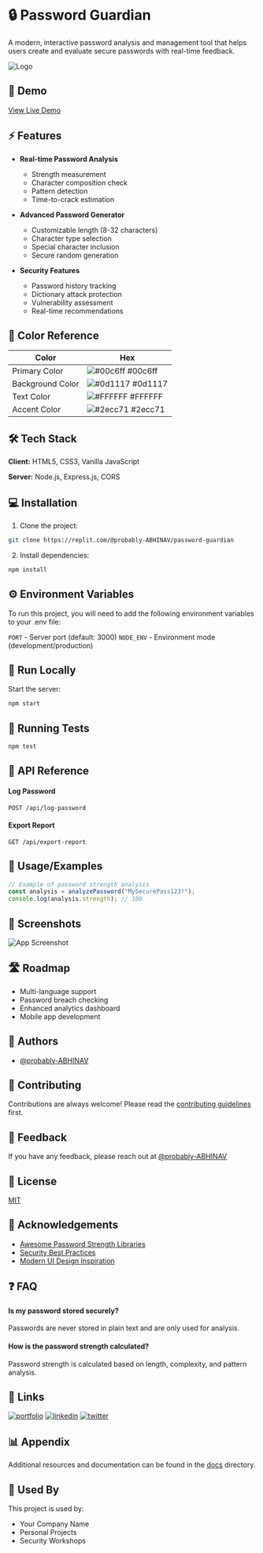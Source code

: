 
# 🔒 Password Guardian

A modern, interactive password analysis and management tool that helps users create and evaluate secure passwords with real-time feedback.

![Logo](generated-icon.png)

## 🌟 Demo

[View Live Demo](https://password-guardiann.netlify.app/)

## ⚡ Features

- **Real-time Password Analysis**
  - Strength measurement
  - Character composition check
  - Pattern detection
  - Time-to-crack estimation

- **Advanced Password Generator**
  - Customizable length (8-32 characters)
  - Character type selection
  - Special character inclusion
  - Secure random generation

- **Security Features**
  - Password history tracking
  - Dictionary attack protection
  - Vulnerability assessment
  - Real-time recommendations

## 🎨 Color Reference

| Color             | Hex                                                                |
| ----------------- | ------------------------------------------------------------------ |
| Primary Color | ![#00c6ff](https://via.placeholder.com/10/00c6ff?text=+) #00c6ff |
| Background Color | ![#0d1117](https://via.placeholder.com/10/0d1117?text=+) #0d1117 |
| Text Color | ![#FFFFFF](https://via.placeholder.com/10/FFFFFF?text=+) #FFFFFF |
| Accent Color | ![#2ecc71](https://via.placeholder.com/10/2ecc71?text=+) #2ecc71 |

## 🛠️ Tech Stack

**Client:** HTML5, CSS3, Vanilla JavaScript

**Server:** Node.js, Express.js, CORS

## 💻 Installation

1. Clone the project:
```bash
git clone https://replit.com/@probably-ABHINAV/password-guardian
```

2. Install dependencies:
```bash
npm install
```

## ⚙️ Environment Variables

To run this project, you will need to add the following environment variables to your .env file:

`PORT` - Server port (default: 3000)
`NODE_ENV` - Environment mode (development/production)

## 🚀 Run Locally

Start the server:
```bash
npm start
```

## 🧪 Running Tests

```bash
npm test
```

## 📖 API Reference

#### Log Password

```http
POST /api/log-password
```

#### Export Report

```http
GET /api/export-report
```

## 📱 Usage/Examples

```javascript
// Example of password strength analysis
const analysis = analyzePassword("MySecurePass123!");
console.log(analysis.strength); // 100
```

## 📸 Screenshots

![App Screenshot](https://your-screenshot-url.com)

## 🛣️ Roadmap

- Multi-language support
- Password breach checking
- Enhanced analytics dashboard
- Mobile app development

## 👥 Authors

- [@probably-ABHINAV](https://github.com/probably-ABHINAV)

## 🤝 Contributing

Contributions are always welcome! Please read the [contributing guidelines](contributing.md) first.

## 💬 Feedback

If you have any feedback, please reach out at [@probably-ABHINAV](https://github.com/probably-ABHINAV)

## 📜 License

[MIT](https://choosealicense.com/licenses/mit/)

## 🙏 Acknowledgements

- [Awesome Password Strength Libraries](https://example.com)
- [Security Best Practices](https://example.com)
- [Modern UI Design Inspiration](https://example.com)

## ❓ FAQ

#### Is my password stored securely?

Passwords are never stored in plain text and are only used for analysis.

#### How is the password strength calculated?

Password strength is calculated based on length, complexity, and pattern analysis.

## 🔗 Links

[![portfolio](https://img.shields.io/badge/my_portfolio-000?style=for-the-badge&logo=ko-fi&logoColor=white)](https://github.com/probably-ABHINAV)
[![linkedin](https://img.shields.io/badge/linkedin-0A66C2?style=for-the-badge&logo=linkedin&logoColor=white)](https://linkedin.com/in/probably-ABHINAV)
[![twitter](https://img.shields.io/badge/twitter-1DA1F2?style=for-the-badge&logo=twitter&logoColor=white)](https://twitter.com/probably-ABHINAV)

## 📊 Appendix

Additional resources and documentation can be found in the [docs](docs/) directory.

## 💼 Used By

This project is used by:

- Your Company Name
- Personal Projects
- Security Workshops
